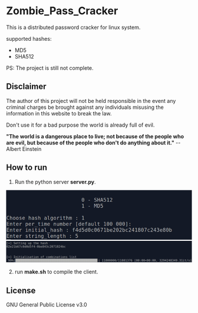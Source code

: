 Zombie_Pass_Cracker
=================

This is a distributed password cracker for linux system.

supported hashes:
* MD5
* SHA512

PS: The project is still not complete.

Disclaimer 
------------
The author of this project will not be held responsible in the event any criminal charges be brought against any individuals misusing the information in this website to break the law.

Don't use it for a bad purpose the world is already full of evil.

**"The world is a dangerous place to live; not because of the people who are evil, but because of the people who don't do anything about it."** 
--Albert Einstein


How to run
------------

1) Run the python server **server.py**.

![image0_server](images/images0.png)
![image1_server](images/image1.png)

2) run **make.sh** to compile the client.

License
-------

GNU General Public License v3.0
